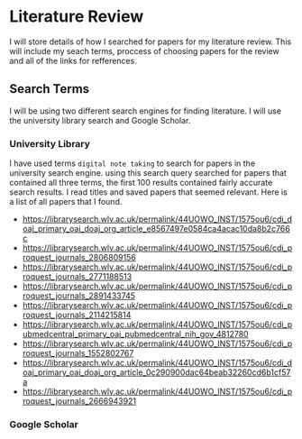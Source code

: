 # Literature Review

I will store details of how I searched for papers for my literature review. This will include my seach terms, proccess of choosing papers for the review and all of the links for refferences.

## Search Terms 
I will be using two different search engines for finding literature. I will use the university library search and Google Scholar. 

### University Library 
I have used terms `digital note taking` to search for papers in the university search engine.
using this search query searched for papers that contained all three terms, the first 100 results contained fairly accurate search results.
I read titles and saved papers that seemed relevant. Here is a list of all papers that I found.

- https://librarysearch.wlv.ac.uk/permalink/44UOWO_INST/1575ou6/cdi_doaj_primary_oai_doaj_org_article_e8567497e0584ca4acac10da8b2c766c
- https://librarysearch.wlv.ac.uk/permalink/44UOWO_INST/1575ou6/cdi_proquest_journals_2806809156
- https://librarysearch.wlv.ac.uk/permalink/44UOWO_INST/1575ou6/cdi_proquest_journals_2771188513
- https://librarysearch.wlv.ac.uk/permalink/44UOWO_INST/1575ou6/cdi_proquest_journals_2891433745
- https://librarysearch.wlv.ac.uk/permalink/44UOWO_INST/1575ou6/cdi_proquest_journals_2114215814
- https://librarysearch.wlv.ac.uk/permalink/44UOWO_INST/1575ou6/cdi_pubmedcentral_primary_oai_pubmedcentral_nih_gov_4812780
- https://librarysearch.wlv.ac.uk/permalink/44UOWO_INST/1575ou6/cdi_proquest_journals_1552802767
- https://librarysearch.wlv.ac.uk/permalink/44UOWO_INST/1575ou6/cdi_doaj_primary_oai_doaj_org_article_0c290900dac64beab32260cd6b1cf57a
- https://librarysearch.wlv.ac.uk/permalink/44UOWO_INST/1575ou6/cdi_proquest_journals_2666943921

### Google Scholar
